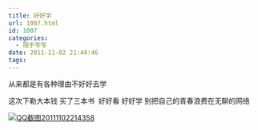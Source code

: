 ```yaml
---
title: 好好学
url: 1007.html
id: 1007
categories:
  - 随手写写
date: 2011-11-02 21:44:46
tags:
---
```


从来都是有各种理由不好好去学

这次下勒大本钱 买了三本书  好好看 好好学 别把自己的青春浪费在无聊的网络

[![](http://ccc5.cc/wp-content/uploads/2011/11/QQ截图20111102214358-300x94.png "QQ截图20111102214358")](http://ccc5.cc/wp-content/uploads/2011/11/QQ截图20111102214358.png)